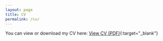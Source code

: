 ```yaml
---
layout: page
title: CV
permalink: /cv/
---
```


You can view or download my CV here:
[View CV (PDF)](/assets/cv.pdf){:target="_blank"}
